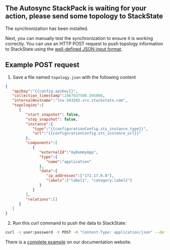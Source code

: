 ## The Autosync StackPack is waiting for your action, please send some topology to StackState

The synchronization has been installed.

Next, you can manually test the synchronization to ensure it is working correctly. You can use an HTTP POST request to push topology information to StackState using the [well-defined JSON input format](https://docs.stackstate.com/configure/topology_synchronization/#topology-json-format).

## Example POST request

1. Save a file named `topology.json` with the following content

```json
{
   "apiKey":"{{config.apiKey}}",
   "collection_timestamp":1467037580.595086,
   "internalHostname":"lnx-343242.srv.stackstate.com",
   "topologies":[
      {
         "start_snapshot": false,
         "stop_snapshot": false,
         "instance":{
            "type":"{{configurationConfig.sts_instance_type}}",
            "url":"{{configurationConfig.sts_instance_url}}"
         },
         "components":[
            {
               "externalId":"myDummyApp",
               "type":{
                  "name":"application"
               },
               "data":{
                  "ip_addresses":["172.17.0.8"],
                  "labels":["label1", "category:label2"]
               }
            }
         ],
         "relations":[]
      }
   ]
}
```

2. Run this curl command to push the data to StackState:

``` bash
curl -v user:password -X POST -H "Content-Type: application/json" --data-ascii @topology.json "{{config.baseUrl}}/stsAgent/intake/?api_key={{config.apiKey}}"
```

There is a [complete example](https://docs.stackstate.com/configure/topology_synchronization/) on our documentation website.
